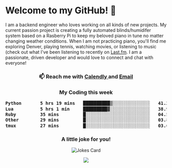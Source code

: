 <h1> Welcome to my GitHub! 👋 </h1>


  I am a backend engineer who loves working on all kinds of new projects. My current passion project is creating a fully automated blinds/humidifer system based on a Rasberry Pi to keep my beloved piano in tune no matter changing weather conditions. When I am not practicing piano, you'll find me exploring Denver, playing tennis, watching movies, or listening to music (check out what I've been listening to recently on [Last.fm](https://www.last.fm/user/mballa000). I am a passionate, driven developer and would love to connect and chat with everyone!

<h3 align = "center"> 📫 Reach me with <a href = "https://calendly.com/msbrandt00/30min"> Calendly </a> and <a href="mailto:msbrandt00@gmail.com">Email</a> 
 </h3>


 
<div align = "center"
[![Anurag's GitHub stats](https://github-readme-stats.vercel.app/api?username=mbrandt00)](https://github.com/anuraghazra/github-readme-stats)
          </div>
<h3 align="center">
  My Coding this week
<!--START_SECTION:waka-->

```txt
Python       5 hrs 19 mins   ██████████▒░░░░░░░░░░░░░░   41.27 %
Lua          5 hrs 1 min     █████████▓░░░░░░░░░░░░░░░   38.99 %
Ruby         35 mins         █░░░░░░░░░░░░░░░░░░░░░░░░   04.53 %
Other        29 mins         █░░░░░░░░░░░░░░░░░░░░░░░░   03.84 %
tmux         27 mins         █░░░░░░░░░░░░░░░░░░░░░░░░   03.60 %
```

<!--END_SECTION:waka-->

### A little joke for you!

![Jokes Card](https://readme-jokes.vercel.app/api?hideBorder)

<a href="https://www.linkedin.com/in/mbrandt00/"><img src="https://img.shields.io/badge/linkedin-%230077B5.svg?&style=for-the-badge&logo=linkedin&logoColor=white" /></a>
